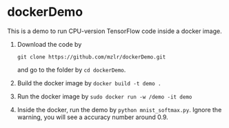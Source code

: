 # dockerDemo
This is a demo to run CPU-version TensorFlow code inside a docker image. 

1. Download the code by 
    ```
    git clone https://github.com/mzlr/dockerDemo.git
    ```
    and go to the folder by `cd dockerDemo`.
  
2. Build the docker image by `docker build -t demo .`
3. Run the docker image by `sudo docker run -w /demo -it demo`
4. Inside the docker, run the demo by `python mnist_softmax.py`. Ignore the warning, you will see a accuracy number around 0.9. 
